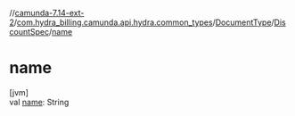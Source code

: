 //[camunda-7.14-ext-2](../../../../index.md)/[com.hydra_billing.camunda.api.hydra.common_types](../../index.md)/[DocumentType](../index.md)/[DiscountSpec](index.md)/[name](name.md)

# name

[jvm]\
val [name](name.md): String
